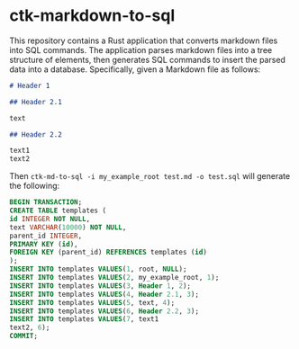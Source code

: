# ctk-markdown-to-sql

This repository contains a Rust application that converts markdown files into SQL commands. The application parses markdown files into a tree structure of elements, then generates SQL commands to insert the parsed data into a database. Specifically, given a Markdown file as follows:

```markdown
# Header 1

## Header 2.1

text

## Header 2.2

text1
text2
```

Then `ctk-md-to-sql -i my_example_root test.md -o test.sql` will generate the following:

```sql
BEGIN TRANSACTION;
CREATE TABLE templates (
id INTEGER NOT NULL,
text VARCHAR(10000) NOT NULL,
parent_id INTEGER,
PRIMARY KEY (id),
FOREIGN KEY (parent_id) REFERENCES templates (id)
);
INSERT INTO templates VALUES(1, root, NULL);
INSERT INTO templates VALUES(2, my_example_root, 1);
INSERT INTO templates VALUES(3, Header 1, 2);
INSERT INTO templates VALUES(4, Header 2.1, 3);
INSERT INTO templates VALUES(5, text, 4);
INSERT INTO templates VALUES(6, Header 2.2, 3);
INSERT INTO templates VALUES(7, text1
text2, 6);
COMMIT;
```
